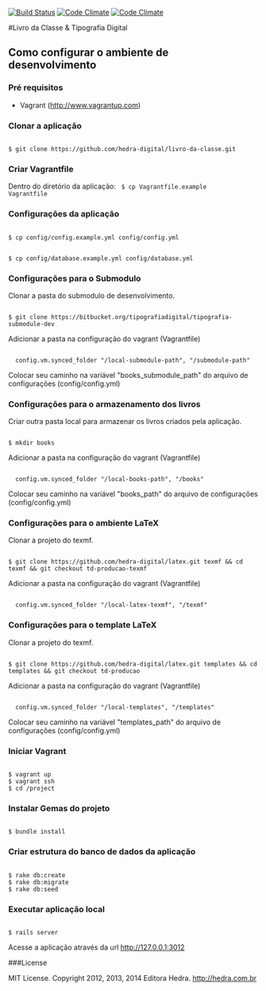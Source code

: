 [![Build Status](https://travis-ci.org/hedra-digital/livro-da-classe.png)](https://travis-ci.org/hedra-digital/livro-da-classe)
[![Code Climate](https://codeclimate.com/badge.png)](https://codeclimate.com/github/hedra-digital/livro-da-classe)
[![Code Climate](https://codeclimate.com/repos/536c079f6956801268001034/badges/b8197b1c251d7246d52e/gpa.png)](https://codeclimate.com/repos/536c079f6956801268001034/feed)

#Livro da Classe & Tipografia Digital

## Como configurar o ambiente de desenvolvimento

### Pré requisitos
* Vagrant (http://www.vagrantup.com)

### Clonar a aplicação
<code>
$ git clone https://github.com/hedra-digital/livro-da-classe.git
</code>

### Criar Vagrantfile
Dentro do diretório da aplicação:
<code>
$ cp Vagrantfile.example Vagrantfile
</code>

### Configurações da aplicação
<code>
$ cp config/config.example.yml config/config.yml

$ cp config/database.example.yml config/database.yml
</code>

### Configurações para o Submodulo

Clonar a pasta do submodulo de desenvolvimento.

<code>
$ git clone https://bitbucket.org/tipografiadigital/tipografia-submodule-dev
</code>

Adicionar a pasta na configuração do vagrant (Vagrantfile)

<code>
  config.vm.synced_folder "/local-submodule-path", "/submodule-path"
</code>

Colocar seu caminho na variável "books_submodule_path" do arquivo de configurações (config/config.yml)

### Configurações para o armazenamento dos livros

Criar outra pasta local para armazenar os livros criados pela aplicação.

<code>
$ mkdir books
</code>

Adicionar a pasta na configuração do vagrant (Vagrantfile)

<code>
  config.vm.synced_folder "/local-books-path", "/books"
</code>

Colocar seu caminho na variável "books_path" do arquivo de configurações (config/config.yml)

### Configurações para o ambiente LaTeX

Clonar a projeto do texmf.

<code>
$ git clone https://github.com/hedra-digital/latex.git texmf && cd texmf && git checkout td-producao-texmf
</code>

Adicionar a pasta na configuração do vagrant (Vagrantfile)

<code>
  config.vm.synced_folder "/local-latex-texmf", "/texmf"
</code>

### Configurações para o template LaTeX

Clonar a projeto do texmf.

<code>
$ git clone https://github.com/hedra-digital/latex.git templates && cd templates && git checkout td-producao
</code>

Adicionar a pasta na configuração do vagrant (Vagrantfile)

<code>
  config.vm.synced_folder "/local-templates", "/templates"
</code>

Colocar seu caminho na variável "templates_path" do arquivo de configurações (config/config.yml)

### Iniciar Vagrant
<code>
$ vagrant up
$ vagrant ssh
$ cd /project
</code>

### Instalar Gemas do projeto
<code>
$ bundle install
</code>

### Criar estrutura do banco de dados da aplicação

<code>
$ rake db:create
$ rake db:migrate
$ rake db:seed
</code>

### Executar aplicação local

<code>
$ rails server
</code>

Acesse a aplicação através da url http://127.0.0.1:3012

###License

MIT License. Copyright 2012, 2013, 2014 Editora Hedra. http://hedra.com.br
